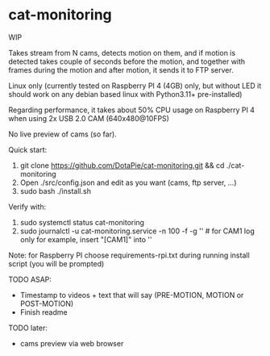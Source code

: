 # cat-monitoring

WIP

Takes stream from N cams, detects motion on them, and if motion is detected takes couple of seconds before the motion, and together with frames during the motion and after motion, it sends it to FTP server.

Linux only (currently tested on Raspberry PI 4 (4GB) only, but without LED it should work on any debian based linux with Python3.11+ pre-installed)

Regarding performance, it takes about 50% CPU usage on Raspberry PI 4 when using 2x USB 2.0 CAM (640x480@10FPS)

No live preview of cams (so far).

Quick start:
1) git clone https://github.com/DotaPie/cat-monitoring.git && cd ./cat-monitoring
2) Open ./src/config.json and edit as you want (cams, ftp server, ...)
3) sudo bash ./install.sh

Verify with:
1) sudo systemctl status cat-monitoring
2) sudo journalctl -u cat-monitoring.service -n 100 -f -g '' # for CAM1 log only for example, insert "\[CAM1\]" into ''

Note: for Raspberry PI choose requirements-rpi.txt during running install script (you will be prompted)

TODO ASAP:
- Timestamp to videos + text that will say (PRE-MOTION, MOTION or POST-MOTION)
- Finish readme

TODO later:
- cams preview via web browser